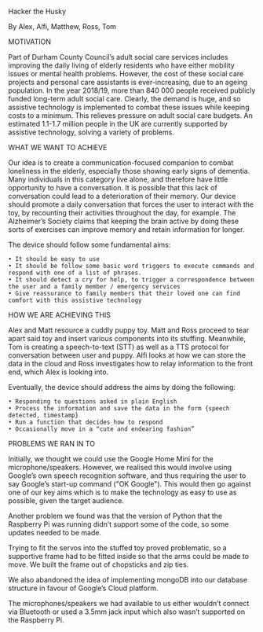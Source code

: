 Hacker the Husky

By Alex, Alfi, Matthew, Ross, Tom

MOTIVATION

Part of Durham County Council’s adult social care services includes improving the daily living of elderly residents who have either mobility issues or mental health problems. However, the cost of these social care projects and personal care assistants is ever-increasing, due to an ageing population. In the year 2018/19, more than 840 000 people received publicly funded long-term adult social care. Clearly, the demand is huge, and so assistive technology is implemented to combat these issues while keeping costs to a minimum. This relieves pressure on adult social care budgets. An estimated 1.1-1.7 million people in the UK are currently supported by assistive technology, solving a variety of problems.

WHAT WE WANT TO ACHIEVE

Our idea is to create a communication-focused companion to combat loneliness in the elderly, especially those showing early signs of dementia. Many individuals in this category live alone, and therefore have little opportunity to have a conversation. It is possible that this lack of conversation could lead to a deterioration of their memory. Our device should promote a daily conversation that forces the user to interact with the toy, by recounting their activities throughout the day, for example. The Alzheimer’s Society claims that keeping the brain active by doing these sorts of exercises can improve memory and retain information for longer.

The device should follow some fundamental aims:

    • It should be easy to use
    • It should be follow some basic word triggers to execute commands and respond with one of a list of phrases.
    • It should detect a cry for help, to trigger a correspondence between the user and a family member / emergency services
    • Give reassurance to family members that their loved one can find comfort with this assistive technology

HOW WE ARE ACHIEVING THIS

Alex and Matt resource a cuddly puppy toy. Matt and Ross proceed to tear apart said toy and insert various components into its stuffing. Meanwhile, Tom is creating a speech-to-text (STT) as well as a TTS protocol for conversation between user and puppy. Alfi looks at how we can store the data in the cloud and Ross investigates how to relay information to the front end, which Alex is looking into.

Eventually, the device should address the aims by doing the following:

    • Responding to questions asked in plain English
    • Process the information and save the data in the form {speech detected, timestamp}
    • Run a function that decides how to respond
    • Occasionally move in a “cute and endearing fashion”

PROBLEMS WE RAN IN TO

Initially, we thought we could use the Google Home Mini for the microphone/speakers. However, we realised this would involve using Google’s own speech recognition software, and thus requiring the user to say Google’s start-up command ("OK Google"). This would then go against one of our key aims which is to make the technology as easy to use as possible, given the target audience.

Another problem we found was that the version of Python that the Raspberry Pi was running didn’t support some of the code, so some updates needed to be made.

Trying to fit the servos into the stuffed toy proved problematic, so a supportive frame had to be fitted inside so that the arms could be made to move. We built the frame out of chopsticks and zip ties.

We also abandoned the idea of implementing mongoDB into our database structure in favour of Google’s Cloud platform.

The microphones/speakers we had available to us either wouldn’t connect via Bluetooth or used a 3.5mm jack input which also wasn’t supported on the Raspberry Pi.
